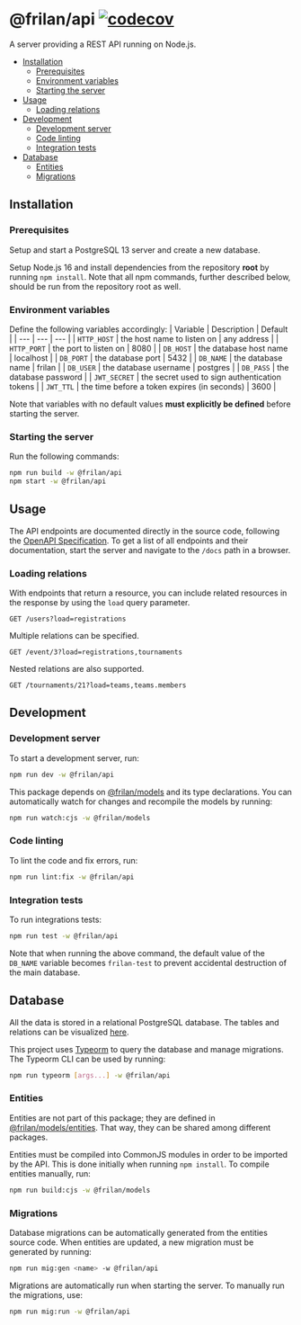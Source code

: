 # @frilan/api [![codecov](https://codecov.io/gh/frilan/frilan/branch/main/graph/badge.svg?token=YaEaJBnZJz)](https://codecov.io/gh/frilan/frilan)

A server providing a REST API running on Node.js.

- [Installation](#installation)
  * [Prerequisites](#prerequisites)
  * [Environment variables](#environment-variables)
  * [Starting the server](#starting-the-server)
- [Usage](#usage)
  * [Loading relations](#loading-relations)
- [Development](#development)
  * [Development server](#development-server)
  * [Code linting](#code-linting)
  * [Integration tests](#integration-tests)
- [Database](#database)
  * [Entities](#entities)
  * [Migrations](#migrations)

## Installation

### Prerequisites

Setup and start a PostgreSQL 13 server and create a new database.

Setup Node.js 16 and install dependencies from the repository **root** by running `npm install`. Note that all npm commands, further described below, should be run from the repository root as well.

### Environment variables

Define the following variables accordingly:
| Variable | Description | Default |
| --- | --- | --- |
| `HTTP_HOST` | the host name to listen on | any address |
| `HTTP_PORT` | the port to listen on | 8080 |
| `DB_HOST` | the database host name | localhost |
| `DB_PORT` | the database port | 5432 |
| `DB_NAME` | the database name | frilan |
| `DB_USER` | the database username | postgres |
| `DB_PASS` | the database password |
| `JWT_SECRET` | the secret used to sign authentication tokens |
| `JWT_TTL` | the time before a token expires (in seconds) | 3600 |

Note that variables with no default values **must explicitly be defined** before starting the server.

### Starting the server

Run the following commands:
```sh
npm run build -w @frilan/api
npm start -w @frilan/api
```

## Usage

The API endpoints are documented directly in the source code, following the [OpenAPI Specification](https://swagger.io/specification/). To get a list of all endpoints and their documentation, start the server and navigate to the `/docs` path in a browser.

### Loading relations

With endpoints that return a resource, you can include related resources in the response by using the `load` query parameter.
```http
GET /users?load=registrations
```

Multiple relations can be specified.
```http
GET /event/3?load=registrations,tournaments
```

Nested relations are also supported.
```http
GET /tournaments/21?load=teams,teams.members
```

## Development

### Development server

To start a development server, run:
```sh
npm run dev -w @frilan/api
```

This package depends on [@frilan/models](../models) and its type declarations. You can automatically watch for changes and recompile the models by running:
```sh
npm run watch:cjs -w @frilan/models
```

### Code linting

To lint the code and fix errors, run:
```sh
npm run lint:fix -w @frilan/api
```

### Integration tests

To run integrations tests:

```sh
npm run test -w @frilan/api
```

Note that when running the above command, the default value of the `DB_NAME` variable becomes `frilan-test` to prevent
accidental destruction of the main database.

## Database

All the data is stored in a relational PostgreSQL database. The tables and relations can be visualized [here](https://drawsql.app/frilan/diagrams/frilan).

This project uses [Typeorm](https://typeorm.io) to query the database and manage migrations. The Typeorm CLI can be used by running:
```sh
npm run typeorm [args...] -w @frilan/api
```

### Entities

Entities are not part of this package; they are defined in [@frilan/models/entities](../models/src/entities). That way, they can be shared among different packages.

Entities must be compiled into CommonJS modules in order to be imported by the API. This is done initially when running `npm install`. To compile entities manually, run:
```sh
npm run build:cjs -w @frilan/models
```

### Migrations

Database migrations can be automatically generated from the entities source code. When entities are updated, a new migration must be generated by running:
```sh
npm run mig:gen <name> -w @frilan/api
```

Migrations are automatically run when starting the server. To manually run the migrations, use:
```sh
npm run mig:run -w @frilan/api
```

